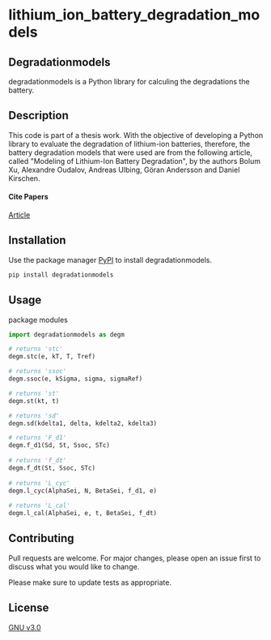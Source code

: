# lithium_ion_battery_degradation_models

## Degradationmodels

degradationmodels is a Python library for calculing the degradations the battery.

## Description

This code is part of a thesis work. With the objective of developing a Python library to evaluate the degradation of lithium-ion batteries, therefore, the battery degradation models that were used are from the following article, called "Modeling of Lithium-Ion Battery Degradation", by the authors Bolum Xu, Alexandre Oudalov, Andreas Ulbing, Göran Andersson and Daniel Kirschen.

#### Cite Papers

 [Article](https://ieeexplore.ieee.org/document/7488267/)

## Installation

Use the package manager [PyPI](https://pypi.org/project/degradationmodels/) to install degradationmodels.

```bash
pip install degradationmodels
```

## Usage
package modules

```python
import degradationmodels as degm

# returns 'stc'
degm.stc(e, kT, T, Tref)

# returns 'ssoc'   
degm.ssoc(e, kSigma, sigma, sigmaRef)

# returns 'st'     
degm.st(kt, t)

# returns 'sd'
degm.sd(kdelta1, delta, kdelta2, kdelta3)

# returns 'F_d1'
degm.f_d1(Sd, St, Ssoc, STc)
    
# returns 'f_dt'    
degm.f_dt(St, Ssoc, STc)
    
# returns 'L_cyc'
degm.l_cyc(AlphaSei, N, BetaSei, f_d1, e)
   
# returns 'L_cal'
degm.l_cal(AlphaSei, e, t, BetaSei, f_dt)
```

## Contributing
Pull requests are welcome. For major changes, please open an issue first to discuss what you would like to change.

Please make sure to update tests as appropriate.

## License

[GNU v3.0](https://choosealicense.com/licenses/gpl-3.0/)






